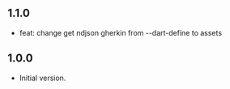 ## 1.1.0

- feat: change get ndjson gherkin from --dart-define to assets

## 1.0.0

- Initial version.

